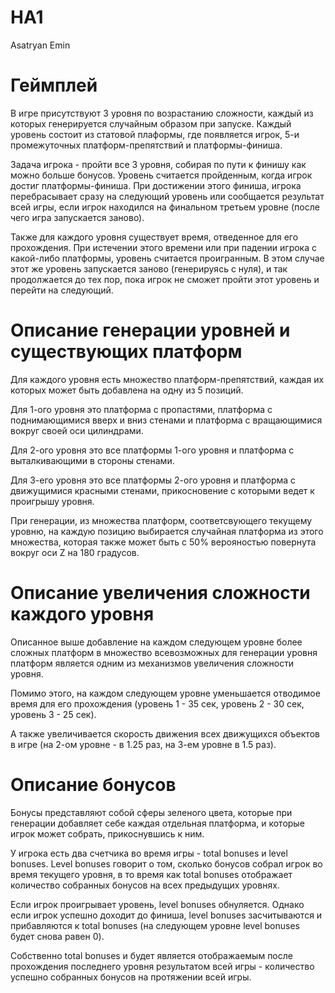 # HA1 
Asatryan Emin

# Геймплей
В игре присутствуют 3 уровня по возрастанию сложности, каждый из которых генерируется случайным образом при запуске. Каждый уровень состоит из статовой плаформы, где появляется игрок, 5-и промежуточных платформ-препятствий и платформы-финиша.

Задача игрока - пройти все 3 уровня, собирая по пути к финишу как можно больше бонусов. Уровень считается пройденным, когда игрок достиг платформы-финиша. При достижении этого финиша, игрока перебрасывает сразу на следующий уровень или сообщается результат всей игры, если игрок находился на финальном третьем уровне (после чего игра запускается заново).

Также для каждого уровня существует время, отведенное для его прохождения. При истечении этого времени или при падении игрока с какой-либо платформы, уровень считается проигранным. В этом случае этот же уровень запускается заново (генерируясь с нуля), и так продолжается до тех пор, пока игрок не сможет пройти этот уровень и перейти на следующий.

# Описание генерации уровней и существующих платформ
Для каждого уровня есть множество платформ-препятствий, каждая их которых может быть добавлена на одну из 5 позиций.

Для 1-ого уровня это платформа с пропастями, платформа с поднимающимися вверх и вниз стенами и платформа с вращающимися вокруг своей оси цилиндрами.

Для 2-ого уровня это все платформы 1-ого уровня и платформа с выталкивающими в стороны стенами.

Для 3-его уровня это все платформы 2-ого уровня и платформа с движущимися красными стенами, прикосновение с которыми ведет к проигрышу уровня.

При генерации, из множества платформ, соответсвующего текущему уровню, на каждую позицию выбирается случайная платформа из этого множества, которая также может быть с 50% верояностью повернута вокруг оси Z на 180 градусов.

# Описание увеличения сложности каждого уровня

Описанное выше добавление на каждом следующем уровне более сложных платформ в множество всевозможных для генерации уровня платформ является одним из механизмов увеличения сложности уровня.

Помимо этого, на каждом следующем уровне уменьшается отводимое время для его прохождения (уровень 1 - 35 сек, уровень 2 - 30 сек, уровень 3 - 25 сек).

А также увеличивается скорость движения всех движущихся объектов в игре (на 2-ом уровне - в 1.25 раз, на 3-ем уровне в 1.5 раз).

# Описание бонусов

Бонусы представляют собой сферы зеленого цвета, которые при генерации добавляет себе каждая отдельная платформа, и которые игрок может собрать, прикоснувшись к ним.

У игрока есть два счетчика во время игры - total bonuses и level bonuses. Level bonuses говорит о том, сколько бонусов собрал игрок во время текущего уровня, в то время как total bonuses отображает количество собранных бонусов на всех предыдущих уровнях. 

Если игрок проигрывает уровень, level bonuses обнуляется. Однако если игрок успешно доходит до финиша, level bonuses засчитываются и прибавляются к total bonuses (на следующем уровне level bonuses будет снова равен 0).

Собственно total bonuses и будет является отображаемым после прохождения последнего уровня результатом всей игры - количество успешно собранных бонусов на протяжении всей игры.

